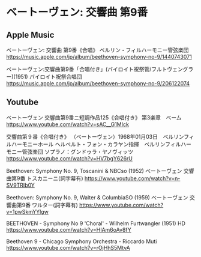 # ベートーヴェン: 交響曲 第9番

## Apple Music
ベートーヴェン: 交響曲 第9番《合唱》 ベルリン・フィルハーモニー管弦楽団
https://music.apple.com/jp/album/beethoven-symphony-no-9/1440743071

ベートーヴェン:交響曲第9番「合唱付き」(バイロイト祝祭管/フルトヴェングラー)(1951) バイロイト祝祭合唱団
https://music.apple.com/jp/album/beethoven-symphony-no-9/206122074

## Youtube

ベートーヴェン 交響曲第9番ニ短調作品125《合唱付き》 第3楽章　ベーム
https://www.youtube.com/watch?v=sAC__G1MIck

交響曲第９番《合唱付き》 （ベートーヴェン）1968年01月03日　ベルリンフィルハーモニーホール
ヘルベルト・フォン・カラヤン指揮　ベルリンフィルハーモニー管弦楽団
ソプラノ：グンドゥラ・ヤノヴィッツ
https://www.youtube.com/watch?v=HV7bgY626rU

Beethoven: Symphony No. 9, Toscanini & NBCso (1952) ベートーヴェン 交響曲第9番 トスカニーニ(詞字幕有)
https://www.youtube.com/watch?v=n-SV9TRIb0Y

Beethoven: Symphony No. 9, Walter & ColumbiaSO (1959) ベートーヴェン 交響曲第9番 ワルター(詞字幕有)
https://www.youtube.com/watch?v=1pwSkmYYlgw

BEETHOVEN - Symphony No 9 'Choral' - Wilhelm Furtwangler (1951) HD
https://www.youtube.com/watch?v=HIAm6oAv8fY

Beethoven 9 - Chicago Symphony Orchestra - Riccardo Muti
https://www.youtube.com/watch?v=rOjHhS5MtvA
